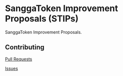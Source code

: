 # SanggaToken Improvement Proposals (STIPs)

SanggaToken Improvement Proposals.

## Contributing

[Pull Requests](https://github.com/sanggatoken/STIPs/pulls)

[Issues](https://github.com/sanggatoken/STIPs/issues)
